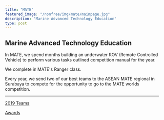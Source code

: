 ```yaml
---
title: "MATE"
featured_image: "/nonfree/img/mate/mainpage.jpg"
description: "Marine Advanced Technology Education"
type: post
---
```


## Marine Advanced Technology Education

In MATE, we spend months building an underwater ROV (Remote Controlled Vehicle) to perform various tasks outlined competition manual for the year.

We complete in MATE's Ranger class.

Every year, we send two of our best teams to the ASEAN MATE regional in Surabaya to compete for the opportunity to go to the MATE worlds competition.

---
[2019 Teams](teams/2019)

[Awards](awards)

